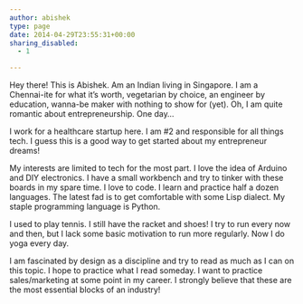 ```yaml
---
author: abishek
type: page
date: 2014-04-29T23:55:31+00:00
sharing_disabled:
  - 1

---
```

Hey there! This is Abishek. Am an Indian living in Singapore. I am a Chennai-ite for what it&#8217;s worth, vegetarian by choice, an engineer by education, wanna-be maker with nothing to show for (yet). Oh, I am quite romantic about entrepreneurship. One day&#8230;

I&nbsp;work for a healthcare startup here. I am #2 and responsible for all things tech. I guess this is a good way to get started about my entrepreneur dreams!

My interests are limited to tech for the most part. I love the idea of Arduino and DIY electronics. I have a small workbench and try to tinker with these boards in my spare time. I love to code. I learn and practice half a dozen languages. The latest fad is to get comfortable with some Lisp dialect. My staple programming language is Python. 

I used to play tennis. I still have the racket and shoes! I try to run every now and then, but I lack some basic motivation to run more regularly. Now I do yoga every day.

I am fascinated by design as a discipline and try to read as much as I can on this topic. I hope to practice what I read someday. I want to practice sales/marketing at some point in my career. I strongly believe that these are the most essential blocks of an industry!

